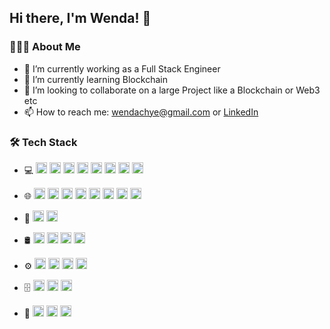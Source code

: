 ## Hi there, I'm Wenda! 👋 

<!--
**wendachye/wendachye** is a ✨ _special_ ✨ repository because its `README.md` (this file) appears on your GitHub profile.

Here are some ideas to get you started:

- 🔭 I’m currently working on ...
- 🌱 I’m currently learning ...
- 👯 I’m looking to collaborate on ...
- 🤔 I’m looking for help with ...
- 💬 Ask me about ...
- 📫 How to reach me: ...
- 😄 Pronouns: ...
- ⚡ Fun fact: ...
-->

### 👨🏻‍💻 About Me

- 🔭 I’m currently working as a Full Stack Engineer
- 🌱 I’m currently learning Blockchain
- 👯 I’m looking to collaborate on a large Project like a Blockchain or Web3 etc
- 📫 How to reach me: wendachye@gmail.com or <a href="https://www.linkedin.com/in/wendachye">LinkedIn</a>

### 🛠 Tech Stack

- 💻
  <img height="18px" src="https://img.shields.io/badge/TypeScript-007ACC?style=for-the-badge&logo=typescript&logoColor=white" />
  <img height="18px" src="https://img.shields.io/badge/JavaScript-F7DF1E?style=for-the-badge&logo=javascript&logoColor=black" />
  <img height="18px" src="https://img.shields.io/badge/Node.js-43853D?style=for-the-badge&logo=node.js&logoColor=white" />
  <img height="18px" src="https://img.shields.io/badge/Java-ED8B00?style=for-the-badge&logo=openjdk&logoColor=white" />
  <img height="18px" src="https://img.shields.io/badge/Spring-6DB33F?style=for-the-badge&logo=spring&logoColor=white" />
  <img height="18px" src="https://img.shields.io/badge/PHP-777BB4?style=for-the-badge&logo=php&logoColor=white" />
  <img height="18px" src="https://img.shields.io/badge/C%23-239120?style=for-the-badge&logo=c-sharp&logoColor=white" />
  <img height="18px" src="https://img.shields.io/badge/.NET-5C2D91?style=for-the-badge&logo=.net&logoColor=white" />
  
- 🌐
  <img height="18px" src="https://img.shields.io/badge/HTML5-E34F26?style=for-the-badge&logo=html5&logoColor=white" />
  <img height="18px" src="https://img.shields.io/badge/CSS3-1572B6?style=for-the-badge&logo=css3&logoColor=white" />
  <img height="18px" src="https://img.shields.io/badge/React-20232A?style=for-the-badge&logo=react&logoColor=61DAFB" />
  <img height="18px" src="https://img.shields.io/badge/React_Native-20232A?style=for-the-badge&logo=react&logoColor=61DAFB" />
  <img height="18px" src="https://img.shields.io/badge/styled--components-DB7093?style=for-the-badge&logo=styled-components&logoColor=white" />
  <img height="18px" src="https://img.shields.io/badge/Redux-593D88?style=for-the-badge&logo=redux&logoColor=white" />
  <img height="18px" src="https://img.shields.io/badge/eslint-3A33D1?style=for-the-badge&logo=eslint&logoColor=white" />
  <img height="18px" src="https://img.shields.io/badge/prettier-1A2C34?style=for-the-badge&logo=prettier&logoColor=F7BA3E" />

- 🧪
  <img height="18px" src="https://img.shields.io/badge/-jest-%23C21325?style=for-the-badge&logo=jest&logoColor=white" />
  <img height="18px" src="https://img.shields.io/badge/-TestingLibrary-%23E33332?style=for-the-badge&logo=testing-library&logoColor=white" />

- 🛢
  <img height="18px" src="https://img.shields.io/badge/MongoDB-4EA94B?style=for-the-badge&logo=mongodb&logoColor=white" />
  <img height="18px" src="https://img.shields.io/badge/MySQL-00000F?style=for-the-badge&logo=mysql&logoColor=white" />
  <img height="18px" src="https://img.shields.io/badge/PostgreSQL-316192?style=for-the-badge&logo=postgresql&logoColor=white" />
  <img height="18px" src="https://img.shields.io/badge/Microsoft%20SQL%20Server-CC2927?style=for-the-badge&logo=microsoft%20sql%20server&logoColor=white" />
  
- ⚙️
  <img height="18px" src="https://img.shields.io/badge/git-%23F05033.svg?style=for-the-badge&logo=git&logoColor=white" />
  <img height="18px" src="https://img.shields.io/badge/github-%23121011.svg?style=for-the-badge&logo=github&logoColor=white" />
  <img height="18px" src="https://img.shields.io/badge/bitbucket-%230047B3.svg?style=for-the-badge&logo=bitbucket&logoColor=white" />
  <img height="18px" src="https://img.shields.io/badge/gitlab-%23181717.svg?style=for-the-badge&logo=gitlab&logoColor=white" />

- 🗄️
  <img height="18px" src="https://img.shields.io/badge/jenkins-%232C5263.svg?style=for-the-badge&logo=jenkins&logoColor=white" />
  <img height="18px" src="https://img.shields.io/badge/nginx-%23009639.svg?style=for-the-badge&logo=nginx&logoColor=white" />
  <img height="18px" src="https://img.shields.io/badge/apache-%23D42029.svg?style=for-the-badge&logo=apache&logoColor=white" />
  
- 🔧
  <img height="18px" src="https://img.shields.io/badge/Visual_Studio_Code-0078D4?style=for-the-badge&logo=visual%20studio%20code&logoColor=white" />
  <img height="18px" src="https://img.shields.io/badge/Visual_Studio-5C2D91?style=for-the-badge&logo=visual%20studio&logoColor=white" />
  <img height="18px" src="https://img.shields.io/badge/Xcode-007ACC?style=for-the-badge&logo=Xcode&logoColor=white" />
